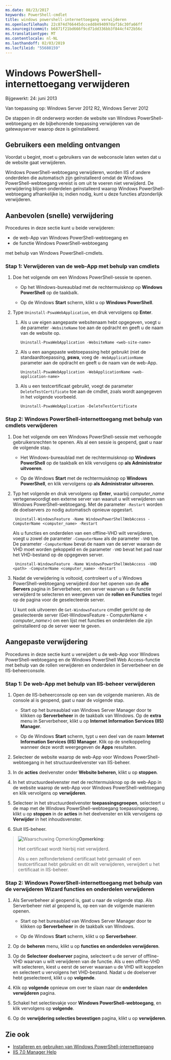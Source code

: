 ```yaml
---
ms.date: 08/23/2017
keywords: PowerShell-cmdlet
title: windows powershell-internettoegang verwijderen
ms.openlocfilehash: 22c874d766445dccedd8494097daf16c30fa66ff
ms.sourcegitcommit: b6871f21bd666f9cd71dd336bb3f844cf472b56c
ms.translationtype: MT
ms.contentlocale: nl-NL
ms.lasthandoff: 02/03/2019
ms.locfileid: "55688159"
---
```

# <a name="uninstall-windows-powershell-web-access"></a>Windows PowerShell-internettoegang verwijderen

Bijgewerkt: 24: juni 2013

Van toepassing op: Windows Server 2012 R2, Windows Server 2012

De stappen in dit onderwerp worden de website van Windows PowerShell-webtoegang en de bijbehorende toepassing verwijderen van de gatewayserver waarop deze is geïnstalleerd.

## <a name="notify-users"></a>Gebruikers een melding ontvangen

Voordat u begint, moet u gebruikers van de webconsole laten weten dat u de website gaat verwijderen.

Windows PowerShell-webtoegang verwijderen, worden IIS of andere onderdelen die automatisch zijn geïnstalleerd omdat de Windows PowerShell-webtoegang vereist is om uit te voeren niet verwijderd.
De verwijdering blijven onderdelen geïnstalleerd waarop Windows PowerShell-webtoegang afhankelijke is; indien nodig, kunt u deze functies afzonderlijk verwijderen.

## <a name="recommended-quick-uninstallation"></a>Aanbevolen (snelle) verwijdering

Procedures in deze sectie kunt u beide verwijderen:

- de web-App van Windows PowerShell-webtoegang en
- de functie Windows PowerShell-webtoegang

met behulp van Windows PowerShell-cmdlets.

### <a name="step-1-delete-the-web-application-using-cmdlets"></a>Stap 1: Verwijderen van de web-App met behulp van cmdlets

1. Doe het volgende om een Windows PowerShell-sessie te openen.

    -   Op het Windows-bureaublad met de rechtermuisknop op **Windows PowerShell** op de taakbalk.

    -   Op de Windows **Start** scherm, klikt u op **Windows PowerShell**.

2. Type `Uninstall-PswaWebApplication`, en druk vervolgens op **Enter**.
   1. Als u uw eigen aangepaste websitenaam hebt opgegeven, voegt u de parameter `-WebsiteName` toe aan de opdracht en geeft u de naam van de website op.

        `Uninstall-PswaWebApplication -WebsiteName <web-site-name>`
   1. Als u een aangepaste webtoepassing hebt gebruikt (niet de standaardtoepassing, **pswa**, voeg de `-WebApplicationName` parameter aan de opdracht en geeft u de naam van de web-App.

        `Uninstall-PswaWebApplication -WebApplicationName <web-application-name>`
   1. Als u een testcertificaat gebruikt, voegt de parameter `DeleteTestCertificate` toe aan de cmdlet, zoals wordt aangegeven in het volgende voorbeeld.

        `Uninstall-PswaWebApplication -DeleteTestCertificate`

### <a name="step-2-uninstall-windows-powershell-web-access-using-cmdlets"></a>Stap 2: Windows PowerShell-internettoegang met behulp van cmdlets verwijderen

1. Doe het volgende om een Windows PowerShell-sessie met verhoogde gebruikersrechten te openen. Als al een sessie is geopend, gaat u naar de volgende stap.

    -   Het Windows-bureaublad met de rechtermuisknop op **Windows PowerShell** op de taakbalk en klik vervolgens op **als Administrator uitvoeren**.

    -   Op de Windows **Start** met de rechtermuisknop op **Windows PowerShell**, en klik vervolgens op **als Administrator uitvoeren**.

1. Typ het volgende en druk vervolgens op **Enter**, waarbij *computer_name* vertegenwoordigt een externe server van waaruit u wilt verwijderen van Windows PowerShell-webtoegang. Met de parameter `-Restart` worden de doelservers zo nodig automatisch opnieuw opgestart.

        Uninstall-WindowsFeature -Name WindowsPowerShellWebAccess -ComputerName <computer_name> -Restart

    Als u functies en onderdelen van een offline-VHD wilt verwijderen, voegt u zowel de parameter `-ComputerName` als de parameter `-VHD` toe. De parameter `-ComputerName` bevat de naam van de server waaraan de VHD moet worden gekoppeld en de parameter `-VHD` bevat het pad naar het VHD-bestand op de opgegeven server.

        Uninstall-WindowsFeature -Name WindowsPowerShellWebAccess -VHD <path> -ComputerName <computer_name> -Restart

1. Nadat de verwijdering is voltooid, controleert u of u Windows PowerShell-webtoegang verwijderd door het openen van de **alle Servers** pagina in Serverbeheer, een server waarvan u de functie verwijderd te selecteren en weergeven van de **rollen en Functies** tegel op de pagina voor de geselecteerde server.

    U kunt ook uitvoeren de `Get-WindowsFeature` cmdlet gericht op de geselecteerde server (Get-WindowsFeature - ComputerName &lt; *computer_name*&gt;) om een lijst met functies en onderdelen die zijn geïnstalleerd op de server weer te geven.

## <a name="custom-uninstallation"></a>Aangepaste verwijdering

Procedures in deze sectie kunt u verwijdert u de web-App voor Windows PowerShell-webtoegang en de Windows PowerShell Web Access-functie met behulp van de rollen verwijderen en onderdelen in Serverbeheer en de IIS-beheerconsole.

### <a name="step-1-delete-the-web-application-using-iis-manager"></a>Stap 1: De web-App met behulp van IIS-beheer verwijderen


1. Open de IIS-beheerconsole op een van de volgende manieren. Als de console al is geopend, gaat u naar de volgende stap.

    -   Start op het bureaublad van Windows Server Manager door te klikken op **Serverbeheer** in de taakbalk van Windows. Op de **extra** menu in Serverbeheer, klikt u op **Internet Information Services (IIS) Manager**.

    -   Op de Windows **Start** scherm, typt u een deel van de naam **Internet Information Services (IIS) Manager**. Klik op de snelkoppeling wanneer deze wordt weergegeven de **Apps** resultaten.

1. Selecteer de website waarop de web-App voor Windows PowerShell-webtoegang in het structuurdeelvenster van IIS-beheer.

1. In de **acties** deelvenster onder **Website beheren**, klikt u op **stoppen**.

1. In het structuurdeelvenster met de rechtermuisknop op de web-App in de website waarop de web-App voor Windows PowerShell-webtoegang en klik vervolgens op **verwijderen**.

1. Selecteer in het structuurdeelvenster **toepassingsgroepen**, selecteert u de map met de Windows PowerShell-webtoegang toepassingsgroep, klikt u op **stoppen** in de **acties** in het deelvenster en klik vervolgens op  **Verwijder** in het inhoudsvenster.

1. Sluit IIS-beheer.

> ![Waarschuwing Opmerking](images/SecurityNote.jpeg)**Opmerking**:
>
> Het certificaat wordt hierbij niet verwijderd.
>
> Als u een zelfondertekend certificaat hebt gemaakt of een testcertificaat hebt gebruikt en dit wilt verwijderen, verwijdert u het certificaat in IIS-beheer.

### <a name="step-2-uninstall-windows-powershell-web-access-using-the-remove-roles-and-features-wizard"></a>Stap 2: Windows PowerShell-internettoegang met behulp van de verwijderen Wizard functies en onderdelen verwijderen

1. Als Serverbeheer al geopend is, gaat u naar de volgende stap. Als Serverbeheer niet al geopend is, op een van de volgende manieren openen.

    -   Start op het bureaublad van Windows Server Manager door te klikken op **Serverbeheer** in de taakbalk van Windows.

    -   Op de Windows **Start** scherm, klikt u op **Serverbeheer**.

1. Op de **beheren** menu, klikt u op **functies en onderdelen verwijderen**.

1. Op de **Selecteer doelserver** pagina, selecteert u de server of offline-VHD waarvan u wilt verwijderen van de functie. Als u een offline-VHD wilt selecteren, kiest u eerst de server waaraan u de VHD wilt koppelen en selecteert u vervolgens het VHD-bestand. Nadat u de doelserver hebt geselecteerd, klikt u op **volgende**.

1. Klik op **volgende** opnieuw om over te slaan naar de **onderdelen verwijderen** pagina.

1. Schakel het selectievakje voor **Windows PowerShell-webtoegang**, en klik vervolgens op **volgende**.

1. Op de **verwijdering selecties bevestigen** pagina, klikt u op **verwijderen**.

## <a name="see-also"></a>Zie ook

- [Installeren en gebruiken van Windows PowerShell-internettoegang](install-and-use-windows-powershell-web-access.md)
- [IIS 7.0 Manager Help](https://technet.microsoft.com/library/cc732664.aspx)